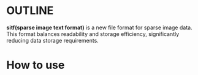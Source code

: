 # OUTLINE

**sitf(sparse image text format)** is a new file format for sparse image data. This format balances readability and storage efficiency, significantly reducing data storage requirements.

# How to use
